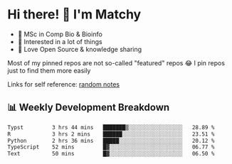 # Hi there! 👋 I'm Matchy

- 🧬 MSc in Comp Bio & Bioinfo
- 🎈 Interested in a lot of things
- 💜 Love Open Source & knowledge sharing

Most of my pinned repos are not so-called "featured" repos 😂 I pin repos just to find them more easily

Links for self reference: [random notes](https://matchy233.github.io/random-notes)

## 📊 Weekly Development Breakdown

<!--START_SECTION:waka-->

```txt
Typst         3 hrs 44 mins   ███████▒░░░░░░░░░░░░░░░░░   28.89 %
R             3 hrs 2 mins    ██████░░░░░░░░░░░░░░░░░░░   23.51 %
Python        2 hrs 36 mins   █████░░░░░░░░░░░░░░░░░░░░   20.12 %
TypeScript    52 mins         █▓░░░░░░░░░░░░░░░░░░░░░░░   06.77 %
Text          50 mins         █▓░░░░░░░░░░░░░░░░░░░░░░░   06.50 %
```

<!--END_SECTION:waka-->
